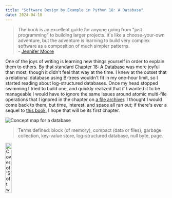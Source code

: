 ```yaml
---
title: "Software Design by Example in Python 18: A Database"
date: 2024-04-18
---
```


<blockquote>
  The book is an excellent guide for anyone going from "just programming" to building larger projects.
  It's like a choose-your-own adventure,
  but the adventure is learning to build very complex software as a composition of much simpler patterns.
  <br>
  - <a href="https://jenniferplusplus.com/">Jennifer Moore</a>
</blockquote>

One of the joys of writing is learning new things yourself in order to explain them to others.
By that standard [Chapter 18: A Database][sdxpy_db] was more joyful than most,
though it didn't feel that way at the time.
I knew at the outset that a relational database using B-trees wouldn't fit in my one-hour limit,
so I started reading about log-structured databases.
Once my head stopped swimming I tried to build one,
and quickly realized that if I wanted it to be manageable
I would have to ignore the same issues around atomic multi-file operations
that I ignored in the chapter on [a file archiver][sdxpy_archive].
I thought I would come back to them,
but time, interest, and space all ran out;
if there's ever a sequel to [this book][sdxpy],
I hope that will be its first chapter.

<img class="centered" src="@root/sdxpy/db/concept_map.svg" alt="Concept map for a database"/>

> Terms defined: block (of memory), compact (data or files), garbage collection, key-value store, log-structured database, null byte, page.

<a href="https://www.routledge.com/Software-Design-by-Example-A-Tool-Based-Introduction-with-Python/Wilson/p/book/9781032725215"><img src="@root/sdxpy/sdxpy-cover.png" alt="Cover of 'Software Design by Example'" width="20%" class="centered">
</a>

[sdxpy]: @root/sdxpy/
[sdxpy_archive]: @root/sdxpy/archive/
[sdxpy_db]: @root/sdxpy/db/
